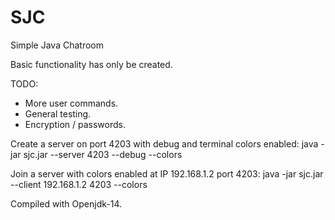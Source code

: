 # SJC
Simple Java Chatroom

Basic functionality has only be created.

TODO:
- More user commands.
- General testing.
- Encryption / passwords.

Create a server on port 4203 with debug and terminal colors enabled:
java -jar sjc.jar --server 4203 --debug --colors

Join a server with colors enabled at IP 192.168.1.2 port 4203:
java -jar sjc.jar --client 192.168.1.2 4203 --colors

Compiled with Openjdk-14.
